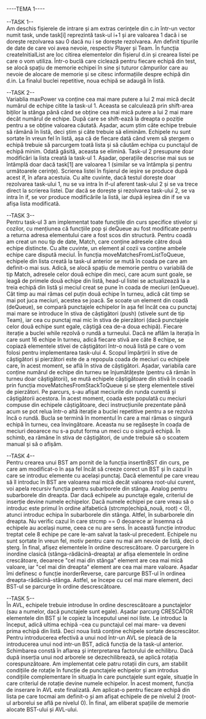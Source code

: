 ----TEMA 1----<br><br>
--TASK 1--<br>
Am deschis fișierele de intrare și am extras cerințele din c.in într-un vector numit task, unde task[i] reprezintă task-ul i+1 și are valoarea 1 dacă i se dorește rezolvarea sau 0 dacă nu i se dorește rezolvarea. Am definit tipurile de date de care voi avea nevoie, respectiv Player și Team.
În funcția createInitialList are loc citirea elementelor din fișierul d.in și crearea listei pe care o vom utiliza. Într-o buclă care ciclează pentru fiecare echipă din test, se alocă spațiu de memorie echipei în sine și tuturor câmpurilor care au nevoie de alocare de memorie și se citesc informațiile despre echipă din d.in. La finalul buclei repetitive, noua echipă se adaugă în listă.

--TASK 2--<br>
Variablia maxPower va conține cea mai mare putere a lui 2 mai mică decât numărul de echipe citite la task-ul 1. Aceasta se calculează prin shift-area biților la stânga până când se obține cea mai mică putere a lui 2 mai mare decât numărul de echipe. După care se shift-ează la dreapta o poziție pentru a se obține valoarea căutată.
Așadar, acum știm câte echipe trebuie să rămână în listă, deci știm și câte trebuie să eliminăm. Echipele nu sunt sortate în vreun fel în listă, așa că de fiecare dată când vrem să ștergem o echipă trebuie să parcurgem toată lista și să căutăm echipa cu punctajul de echipă minim. Odată găsită, aceasta se elimină.
Task-ul 2 presupune doar modificări la lista creată la task-ul 1. Așadar, operațiile descrise mai sus se întâmplă doar dacă task[1] are valoarea 1 (similar se va întâmpla și pentru următoarele cerințe). Scrierea listei în fișierul de ieșire se produce după acest if, în afara acestuia. Cu alte cuvinte, dacă testul dorește doar rezolvarea task-ului 1, nu se va intra în if-ul aferent task-ului 2 și se va trece direct la scrierea listei. Dar dacă se dorește și rezolvarea task-ului 2, se va intra în if, se vor produce modificările la listă, iar după ieșirea din if se va afișa lista modificată.

--TASK 3--<br>
Pentru task-ul 3 am implementat toate funcțiile din curs specifice stivelor și cozilor, cu mențiunea că funcțiile pop și deQueue au fost modificate pentru a returna adresa elementului care a fost scos din structură. Pentru coadă am creat un nou tip de date, Match, care conține adresele către două echipe distincte. Cu alte cuvinte, un element al cozii va conține ambele echipe care dispută meciul.
În funcția moveMatchesFromListToQueue, echipele din lista creată la task-ul anterior se mută în coada pe care am definit-o mai sus. Adică, se alocă spațiu de memorie pentru o variabilă de tip Match, adresele celor două echipe din meci, care acum sunt goale, se leagă de primele două echipe din listă, head-ul listei se actualizează la a treia echipă din listă și meciul creat se pune în coada de meciuri (enQueue).
Cât timp au mai rămas cel puțin două echipe în turneu, adică cât timp se mai pot juca meciuri, acestea se joacă. Se scoate un element din coadă (deQueue), se compară punctajele echipelor în așa fel încât cea cu punctaj mai mare se introduce în stiva de câștigători (push) (stivele sunt de tip Team), iar cea cu punctaj mai mic în stiva de pierzători (dacă punctajele celor două echipe sunt egale, câștigă cea de-a doua echipă).
Fiecare iterație a buclei while rezolvă o rundă a turneului. Dacă ne aflăm la iterația în care sunt 16 echipe în turneu, adică fiecare stivă are câte 8 echipe, se copiază elementele stivei de câștigători într-o nouă listă pe care o vom folosi pentru implementarea task-ului 4.
Scopul împărțirii în stive de câștigători și pierzători este de a repopula coada de meciuri cu echipele care, în acest moment, se află în stiva de câștigători. Așadar, variabila care conține numărul de echipe din turneu se înjumătățește (pentru că rămân în turneu doar câștigătorii), se mută echipele câștigătoare din stivă în coadă prin funcția moveMatchesFromStackToQueue și se șterg elementele stivei de pierzători. Pe parcurs, s-au afișat meciurile din runda curentă și câștigătorii acestora.
În acest moment, coada este populată cu meciuri compuse din echipele câștigătoare, deci instrucțiunile prezentate până acum se pot relua într-o altă iterație a buclei repetitive pentru a se rezolva încă o rundă.
Bucla se termină în momentul în care a mai rămas o singură echipă în turneu, cea învingătoare. Aceasta nu se regăsește în coada de meciuri deoarece nu s-a putut forma un meci cu o singură echipă. În schimb, ea rămâne în stiva de câștigători, de unde trebuie să o scoatem manual și să o afișăm.

--TASK 4--<br>
Pentru crearea unui BST am pornit de la funcția insertInBST din curs, pe care am modificat-o în așa fel încât să creeze corect un BST și în cazul în care se introduc elemente cu același punctaj. Dacă elementul pe care vreau să îl introduc în BST are valoarea mai mică decât valoarea root-ului curent, voi apela recursiv funcția pentru subarborele din stânga. Analog pentru subarborele din dreapta. Dar dacă echipele au punctaje egale, criteriul de inserție devine numele echipelor. Dacă numele echipei pe care vreau să o introduc este primul în ordine alfabetică (strcmp(echipă_nouă, root) < 0), atunci introduc echipa în subarborele din stânga. Altfel, în subarborele din dreapta. Nu verific cazul în care strcmp == 0 deoarece ar însemna că echipele au același nume, ceea ce nu are sens.
În această funcție introduc treptat cele 8 echipe pe care le-am salvat la task-ul precedent. Echipele nu sunt sortate în vreun fel, motiv pentru care nu mai am nevoie de listă, deci o șterg. 
În final, afișez elementele în ordine descrescătoare. O parcurgere în inordine clasică (stânga-rădăcină-dreapta) ar afișa elementele în ordine crescătoare, deoarece "cel mai din stânga" element are cea mai mică valoare, iar "cel mai din dreapta" element are cea mai mare valoare. Așadar îmi definesc o funcție inorderReverse, care parcurge BST-ul în ordinea dreapta-rădăcină-stânga. Astfel, se începe cu cel mai mare element, deci BST-ul se parcurge în ordine descrescătoare.

--TASK 5--<br>
În AVL, echipele trebuie introduse în ordine descrescătoare a punctajelor (sau a numelor, dacă punctajele sunt egale). Așadar parcurg CRESCĂTOR elementele din BST și le copiez la începutul unei noi liste. Le introduc la început, adică ultima echipă -cea cu punctajul cel mai mare- va deveni prima echipă din listă. Deci noua listă conține echipele sortate descrescător.
Pentru introducerea efectivă a unui nod într-un AVL se pleacă de la introducerea unui nod intr-un BST, adică funcția de la task-ul anterior. Schimbarea constă în aflarea și interpretarea factorului de echilibru. Dacă după inserția unui nod arborele se dezechilibrează, se aplică rotația corespunzătoare. Am implementat cele patru rotații din curs, am stabilit condițiile de rotație în funcție de punctajele echipelor și am introdus condițiile complementare în situația în care punctajele sunt egale, situație în care criteriul de rotație devine numele echipelor.
În acest moment, funcția de inserare în AVL este finalizată. Am aplicat-o pentru fiecare echipă din lista pe care tocmai am definit-o și am afișat echipele de pe nivelul 2 (root-ul arborelui se află pe nivelul 0). În final, am eliberat spațiile de memorie alocate BST-ului și AVL-ului.
